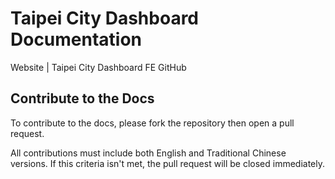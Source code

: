# Taipei City Dashboard Documentation

Website | Taipei City Dashboard FE GitHub

## Contribute to the Docs
To contribute to the docs, please fork the repository then open a pull request.

All contributions must include both English and Traditional Chinese versions. If this criteria isn't met, the pull request will be closed immediately.